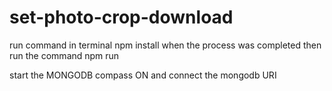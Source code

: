 # set-photo-crop-download
run command in terminal
npm install
when the process was completed then run the command 
npm run

start the MONGODB compass ON and connect the mongodb URI 
